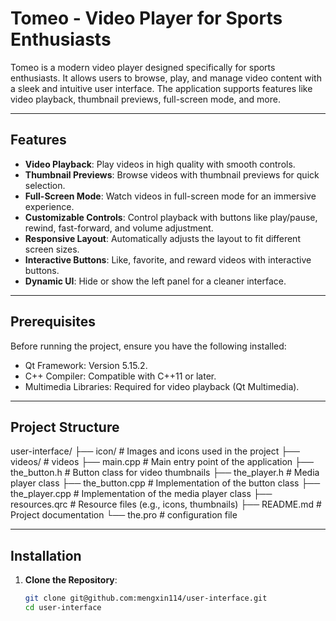 # Tomeo - Video Player for Sports Enthusiasts

Tomeo is a modern video player designed specifically for sports enthusiasts. It allows users to browse, play, and manage video content with a sleek and intuitive user interface. The application supports features like video playback, thumbnail previews, full-screen mode, and more.

---

## Features

- **Video Playback**: Play videos in high quality with smooth controls.
- **Thumbnail Previews**: Browse videos with thumbnail previews for quick selection.
- **Full-Screen Mode**: Watch videos in full-screen mode for an immersive experience.
- **Customizable Controls**: Control playback with buttons like play/pause, rewind, fast-forward, and volume adjustment.
- **Responsive Layout**: Automatically adjusts the layout to fit different screen sizes.
- **Interactive Buttons**: Like, favorite, and reward videos with interactive buttons.
- **Dynamic UI**: Hide or show the left panel for a cleaner interface.

---

## Prerequisites

Before running the project, ensure you have the following installed:

- Qt Framework: Version 5.15.2.
- C++ Compiler: Compatible with C++11 or later.
- Multimedia Libraries: Required for video playback (Qt Multimedia).

---

## Project Structure

user-interface/
├── icon/               # Images and icons used in the project
├── videos/             # videos
├── main.cpp            # Main entry point of the application
├── the_button.h        # Button class for video thumbnails
├── the_player.h        # Media player class
├── the_button.cpp      # Implementation of the button class
├── the_player.cpp      # Implementation of the media player class
├── resources.qrc       # Resource files (e.g., icons, thumbnails)
├── README.md           # Project documentation
└── the.pro             # configuration file

---

## Installation

1. **Clone the Repository**:
   ```bash
   git clone git@github.com:mengxin114/user-interface.git
   cd user-interface